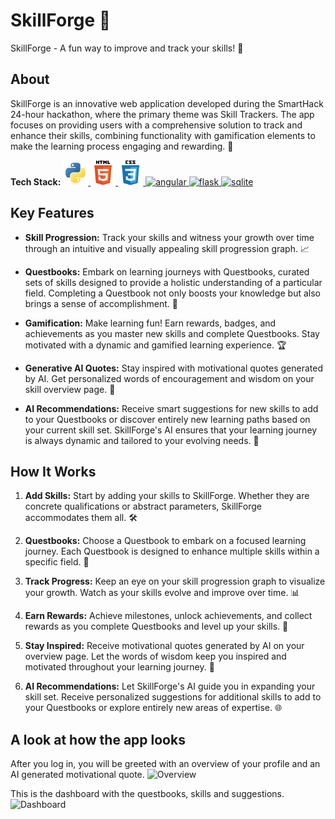 # SkillForge 🚀

SkillForge - A fun way to improve and track your skills! 🎉

## About

SkillForge is an innovative web application developed during the SmartHack 24-hour hackathon, where the primary theme was Skill Trackers. The app focuses on providing users with a comprehensive solution to track and enhance their skills, combining functionality with gamification elements to make the learning process engaging and rewarding. 🌟

**Tech Stack:** <a href="https://www.python.org" target="_blank" rel="noreferrer"> <img src="https://raw.githubusercontent.com/devicons/devicon/master/icons/python/python-original.svg" alt="python" width="40" height="40"/> </a> <a href="https://www.w3.org/html/" target="_blank" rel="noreferrer"> <img src="https://raw.githubusercontent.com/devicons/devicon/master/icons/html5/html5-original-wordmark.svg" alt="html5" width="40" height="40"/> </a> <a href="https://www.w3schools.com/css/" target="_blank" rel="noreferrer"> <img src="https://raw.githubusercontent.com/devicons/devicon/master/icons/css3/css3-original-wordmark.svg" alt="css3" width="40" height="40"/> </a> <a href="https://angular.io" target="_blank" rel="noreferrer"> <img src="https://angular.io/assets/images/logos/angular/angular.svg" alt="angular" width="40" height="40"/> </a> <a href="https://flask.palletsprojects.com/" target="_blank" rel="noreferrer"> <img src="https://www.vectorlogo.zone/logos/pocoo_flask/pocoo_flask-icon.svg" alt="flask" width="40" height="40"/> </a> <a href="https://www.sqlite.org/" target="_blank" rel="noreferrer"> <img src="https://www.vectorlogo.zone/logos/sqlite/sqlite-icon.svg" alt="sqlite" width="40" height="40"/> </a>

## Key Features

- **Skill Progression:** Track your skills and witness your growth over time through an intuitive and visually appealing skill progression graph. 📈

- **Questbooks:** Embark on learning journeys with Questbooks, curated sets of skills designed to provide a holistic understanding of a particular field. Completing a Questbook not only boosts your knowledge but also brings a sense of accomplishment. 📘

- **Gamification:** Make learning fun! Earn rewards, badges, and achievements as you master new skills and complete Questbooks. Stay motivated with a dynamic and gamified learning experience. 🏆

- **Generative AI Quotes:** Stay inspired with motivational quotes generated by AI. Get personalized words of encouragement and wisdom on your skill overview page. 🤩

- **AI Recommendations:** Receive smart suggestions for new skills to add to your Questbooks or discover entirely new learning paths based on your current skill set. SkillForge's AI ensures that your learning journey is always dynamic and tailored to your evolving needs. 🧠

## How It Works

1. **Add Skills:** Start by adding your skills to SkillForge. Whether they are concrete qualifications or abstract parameters, SkillForge accommodates them all. 🛠️

2. **Questbooks:** Choose a Questbook to embark on a focused learning journey. Each Questbook is designed to enhance multiple skills within a specific field. 🚀

3. **Track Progress:** Keep an eye on your skill progression graph to visualize your growth. Watch as your skills evolve and improve over time. 📊

4. **Earn Rewards:** Achieve milestones, unlock achievements, and collect rewards as you complete Questbooks and level up your skills. 🎁

5. **Stay Inspired:** Receive motivational quotes generated by AI on your overview page. Let the words of wisdom keep you inspired and motivated throughout your learning journey. 🌈

6. **AI Recommendations:** Let SkillForge's AI guide you in expanding your skill set. Receive personalized suggestions for additional skills to add to your Questbooks or explore entirely new areas of expertise. 🌐

## A look at how the app looks

After you log in, you will be greeted with an overview of your profile and an AI generated motivational quote.
![Overview](https://github.com/mircea-mihail/smarthack-2023/blob/84e906ca489e914bcad7d96a447629158cde0b62/preview/AccountOverview.png)

This is the dashboard with the questbooks, skills and suggestions.
![Dashboard](https://github.com/mircea-mihail/smarthack-2023/blob/84e906ca489e914bcad7d96a447629158cde0b62/preview/Dashboard.png)
